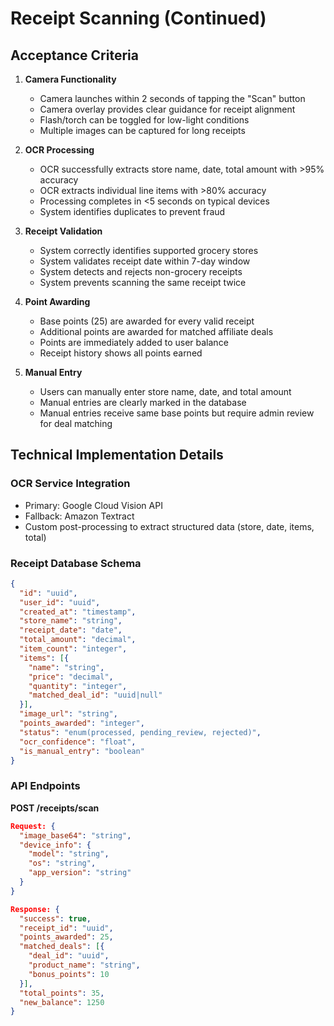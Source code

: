 # Receipt Scanning (Continued)

## Acceptance Criteria

1. **Camera Functionality**
   - Camera launches within 2 seconds of tapping the "Scan" button
   - Camera overlay provides clear guidance for receipt alignment
   - Flash/torch can be toggled for low-light conditions
   - Multiple images can be captured for long receipts

2. **OCR Processing**
   - OCR successfully extracts store name, date, total amount with >95% accuracy
   - OCR extracts individual line items with >80% accuracy
   - Processing completes in <5 seconds on typical devices
   - System identifies duplicates to prevent fraud

3. **Receipt Validation**
   - System correctly identifies supported grocery stores
   - System validates receipt date within 7-day window
   - System detects and rejects non-grocery receipts
   - System prevents scanning the same receipt twice

4. **Point Awarding**
   - Base points (25) are awarded for every valid receipt
   - Additional points are awarded for matched affiliate deals
   - Points are immediately added to user balance
   - Receipt history shows all points earned

5. **Manual Entry**
   - Users can manually enter store name, date, and total amount
   - Manual entries are clearly marked in the database
   - Manual entries receive same base points but require admin review for deal matching

## Technical Implementation Details

### OCR Service Integration
- Primary: Google Cloud Vision API
- Fallback: Amazon Textract
- Custom post-processing to extract structured data (store, date, items, total)

### Receipt Database Schema
```json
{
  "id": "uuid",
  "user_id": "uuid",
  "created_at": "timestamp",
  "store_name": "string",
  "receipt_date": "date",
  "total_amount": "decimal",
  "item_count": "integer",
  "items": [{
    "name": "string",
    "price": "decimal",
    "quantity": "integer",
    "matched_deal_id": "uuid|null"
  }],
  "image_url": "string",
  "points_awarded": "integer",
  "status": "enum(processed, pending_review, rejected)",
  "ocr_confidence": "float",
  "is_manual_entry": "boolean"
}
```

### API Endpoints

**POST /receipts/scan**
```json
Request: {
  "image_base64": "string",
  "device_info": {
    "model": "string",
    "os": "string",
    "app_version": "string"
  }
}

Response: {
  "success": true,
  "receipt_id": "uuid",
  "points_awarded": 25,
  "matched_deals": [{
    "deal_id": "uuid",
    "product_name": "string",
    "bonus_points": 10
  }],
  "total_points": 35,
  "new_balance": 1250
}
```
